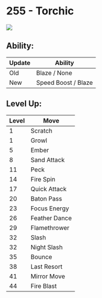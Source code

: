 # 255 - Torchic
![][255]

## Ability:

Update | Ability
---    | ---
Old    | Blaze / None
New    | Speed Boost / Blaze

## Level Up:

Level | Move
---   | ---
  1   | Scratch
  1   | Growl
  5   | Ember
  8   | Sand Attack
 11   | Peck
 14   | Fire Spin
 17   | Quick Attack
 20   | Baton Pass
 23   | Focus Energy
 26   | Feather Dance
 29   | Flamethrower
 32   | Slash
 32   | Night Slash
 35   | Bounce
 38   | Last Resort
 41   | Mirror Move
 44   | Fire Blast



[255]: /img/pokemon/255.png
